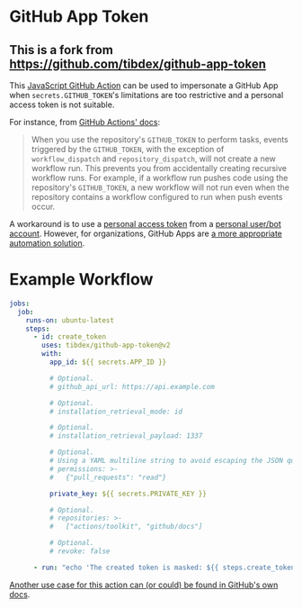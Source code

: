 # GitHub App Token

## This is a fork from https://github.com/tibdex/github-app-token

This [JavaScript GitHub Action](https://help.github.com/en/actions/building-actions/about-actions#javascript-actions) can be used to impersonate a GitHub App when `secrets.GITHUB_TOKEN`'s limitations are too restrictive and a personal access token is not suitable.

For instance, from [GitHub Actions' docs](https://docs.github.com/en/actions/using-workflows/triggering-a-workflow#triggering-a-workflow-from-a-workflow):

> When you use the repository's `GITHUB_TOKEN` to perform tasks, events triggered by the `GITHUB_TOKEN`, with the exception of `workflow_dispatch` and `repository_dispatch`, will not create a new workflow run.
> This prevents you from accidentally creating recursive workflow runs.
> For example, if a workflow run pushes code using the repository's `GITHUB_TOKEN`, a new workflow will not run even when the repository contains a workflow configured to run when push events occur.

A workaround is to use a [personal access token](https://help.github.com/en/github/authenticating-to-github/creating-a-personal-access-token-for-the-command-line) from a [personal user/bot account](https://help.github.com/en/github/getting-started-with-github/types-of-github-accounts#personal-user-accounts).
However, for organizations, GitHub Apps are [a more appropriate automation solution](https://developer.github.com/apps/differences-between-apps/#machine-vs-bot-accounts).

# Example Workflow

```yml
jobs:
  job:
    runs-on: ubuntu-latest
    steps:
      - id: create_token
        uses: tibdex/github-app-token@v2
        with:
          app_id: ${{ secrets.APP_ID }}

          # Optional.
          # github_api_url: https://api.example.com

          # Optional.
          # installation_retrieval_mode: id

          # Optional.
          # installation_retrieval_payload: 1337

          # Optional.
          # Using a YAML multiline string to avoid escaping the JSON quotes.
          # permissions: >-
          #   {"pull_requests": "read"}

          private_key: ${{ secrets.PRIVATE_KEY }}

          # Optional.
          # repositories: >-
          #   ["actions/toolkit", "github/docs"]

          # Optional.
          # revoke: false

      - run: "echo 'The created token is masked: ${{ steps.create_token.outputs.token }}'"
```

[Another use case for this action can (or could) be found in GitHub's own docs](https://web.archive.org/web/20230115194214/https://docs.github.com/en/issues/planning-and-tracking-with-projects/automating-your-project/automating-projects-using-actions#example-workflow-authenticating-with-a-github-app).
